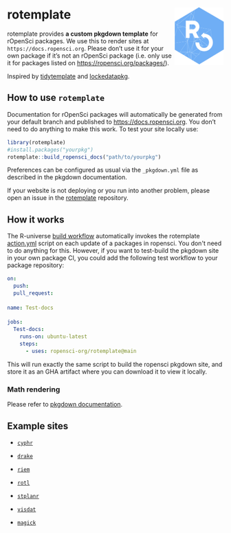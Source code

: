 # rotemplate <a href='https://docs.ropensci.org/rotemplate'><img src='man/figures/logo.png' align="right" height="134.5" /></a>

rotemplate provides **a custom pkgdown template** for rOpenSci packages. We
use this to render sites at `https://docs.ropensci.org`. Please don’t
use it for your own package if it’s not an rOpenSci package (i.e. only
use it for packages listed on <https://ropensci.org/packages/>).

Inspired by [tidytemplate](https://github.com/tidyverse/tidytemplate/)
and [lockedatapkg](https://github.com/lockedatapublished/lockedatapkg).

## How to use `rotemplate`

Documentation for rOpenSci packages will automatically be generated from
your default branch and published to <https://docs.ropensci.org>. You
don’t need to do anything to make this work. To test your site locally use:

``` r
library(rotemplate)
#install.packages("yourpkg")
rotemplate::build_ropensci_docs("path/to/yourpkg")
```

Preferences can be configured as usual via the `_pkgdown.yml` file
as described in the pkgdown documentation.

If your website is not deploying or you run into another problem, please
open an issue in the [rotemplate](https://github.com/ropensci-org/rotemplate)
repository.

## How it works

The R-universe [build workflow](https://github.com/r-universe/workflows/blob/HEAD/.github/workflows/build.yml)
automatically invokes the rotemplate [action.yml](action.yml) script on each
update of a packages in ropensci. You don't need to do anything for this.
However, if you want to test-build the pkgdown site in your own package CI, 
you could add the following test workflow to your package repository:

```yml
on:
  push:
  pull_request:

name: Test-docs

jobs:
  Test-docs:
    runs-on: ubuntu-latest
    steps:
      - uses: ropensci-org/rotemplate@main
```

This will run exactly the same script to build the ropensci pkgdown site, and
store it as an GHA artifact where you can download it to view it locally.

### Math rendering

Please refer to [pkgdown documentation](https://pkgdown.r-lib.org/dev/articles/customise.html#math-rendering).


## Example sites

-   [`cyphr`](https://docs.ropensci.org/cyphr/)

-   [`drake`](https://docs.ropensci.org/drake/)

-   [`riem`](https://docs.ropensci.org/riem/)

-   [`rotl`](https://docs.ropensci.org/rotl/)

-   [`stplanr`](https://docs.ropensci.org/stplanr/)

-   [`visdat`](http://visdat.njtierney.com/)

-   [`magick`](https://docs.ropensci.org/magick/)
